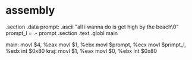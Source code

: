 # assembly

.section .data
  prompt: .ascii "all i wanna do is get high by the beach\0"
  prompt_l = .- prompt
.section .text
.globl main

main:
  movl $4, %eax
  movl $1, %ebx
  movl $prompt, %ecx
  movl $primpt_l, %edx
  int $0x80
kraj:
  movl $1, %eax
  movl $0, %ebx
  int $0x80
